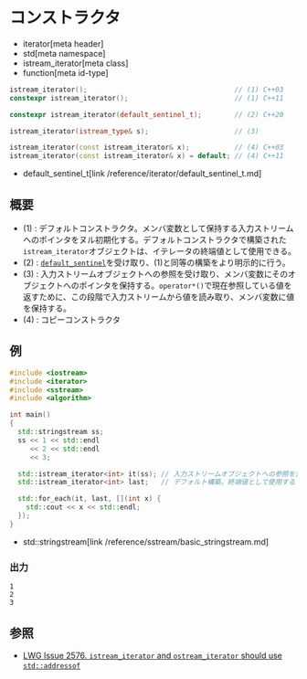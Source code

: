 # コンストラクタ
* iterator[meta header]
* std[meta namespace]
* istream_iterator[meta class]
* function[meta id-type]

```cpp
istream_iterator();                                    // (1) C++03
constexpr istream_iterator();                          // (1) C++11

constexpr istream_iterator(default_sentinel_t);        // (2) C++20

istream_iterator(istream_type& s);                     // (3)

istream_iterator(const istream_iterator& x);           // (4) C++03
istream_iterator(const istream_iterator& x) = default; // (4) C++11
```
* default_sentinel_t[link /reference/iterator/default_sentinel_t.md]

## 概要
- (1) : デフォルトコンストラクタ。メンバ変数として保持する入力ストリームへのポインタをヌル初期化する。デフォルトコンストラクタで構築された`istream_iterator`オブジェクトは、イテレータの終端値として使用できる。
- (2) : [`default_sentinel`](/reference/iterator/default_sentinel_t.md)を受け取り、(1)と同等の構築をより明示的に行う。
- (3) : 入力ストリームオブジェクトへの参照を受け取り、メンバ変数にそのオブジェクトへのポインタを保持する。`operator*()`で現在参照している値を返すために、この段階で入力ストリームから値を読み取り、メンバ変数に値を保持する。
- (4) : コピーコンストラクタ


## 例
```cpp example
#include <iostream>
#include <iterator>
#include <sstream>
#include <algorithm>

int main()
{
  std::stringstream ss;
  ss << 1 << std::endl
     << 2 << std::endl
     << 3;

  std::istream_iterator<int> it(ss); // 入力ストリームオブジェクトへの参照を渡す
  std::istream_iterator<int> last;   // デフォルト構築。終端値として使用する

  std::for_each(it, last, [](int x) {
    std::cout << x << std::endl;
  });
}
```
* std::stringstream[link /reference/sstream/basic_stringstream.md]

### 出力
```
1
2
3
```

## 参照
- [LWG Issue 2576. `istream_iterator` and `ostream_iterator` should use `std::addressof`](https://wg21.cmeerw.net/lwg/issue2576)
